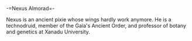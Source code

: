 -=Nexus Almorad=-

Nexus is an ancient pixie whose wings hardly work anymore. He is a technodruid, member of the Gaia's Ancient Order, and professor of botany and genetics at Xanadu University.
